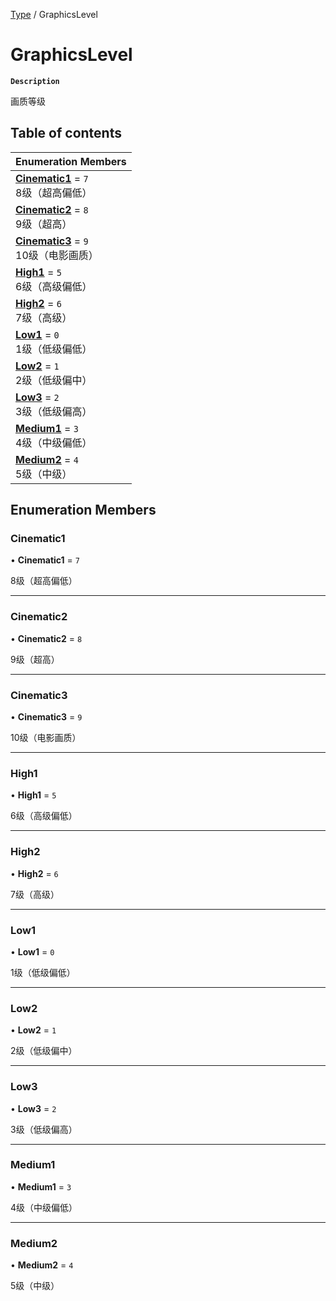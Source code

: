 [Type](../modules/Type.Type.md) / GraphicsLevel

# GraphicsLevel <Badge type="tip" text="Enumeration" />

**`Description`**

画质等级

## Table of contents

| Enumeration Members |
| :-----|
| **[Cinematic1](Type.Type.GraphicsLevel.md#cinematic1)** = ``7`` <br> 8级（超高偏低）|
| **[Cinematic2](Type.Type.GraphicsLevel.md#cinematic2)** = ``8`` <br> 9级（超高）|
| **[Cinematic3](Type.Type.GraphicsLevel.md#cinematic3)** = ``9`` <br> 10级（电影画质）|
| **[High1](Type.Type.GraphicsLevel.md#high1)** = ``5`` <br> 6级（高级偏低）|
| **[High2](Type.Type.GraphicsLevel.md#high2)** = ``6`` <br> 7级（高级）|
| **[Low1](Type.Type.GraphicsLevel.md#low1)** = ``0`` <br> 1级（低级偏低）|
| **[Low2](Type.Type.GraphicsLevel.md#low2)** = ``1`` <br> 2级（低级偏中）|
| **[Low3](Type.Type.GraphicsLevel.md#low3)** = ``2`` <br> 3级（低级偏高）|
| **[Medium1](Type.Type.GraphicsLevel.md#medium1)** = ``3`` <br> 4级（中级偏低）|
| **[Medium2](Type.Type.GraphicsLevel.md#medium2)** = ``4`` <br> 5级（中级）|

## Enumeration Members

### Cinematic1

• **Cinematic1** = ``7``

8级（超高偏低）

___

### Cinematic2

• **Cinematic2** = ``8``

9级（超高）

___

### Cinematic3

• **Cinematic3** = ``9``

10级（电影画质）

___

### High1

• **High1** = ``5``

6级（高级偏低）

___

### High2

• **High2** = ``6``

7级（高级）

___

### Low1

• **Low1** = ``0``

1级（低级偏低）

___

### Low2

• **Low2** = ``1``

2级（低级偏中）

___

### Low3

• **Low3** = ``2``

3级（低级偏高）

___

### Medium1

• **Medium1** = ``3``

4级（中级偏低）

___

### Medium2

• **Medium2** = ``4``

5级（中级）
